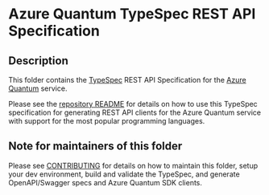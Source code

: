 # Azure Quantum TypeSpec REST API Specification

## Description

This folder contains the [TypeSpec](https://azure.github.io/typespec-azure/)
REST API Specification for the [Azure Quantum](https://quantum.microsoft.com) service.
 
Please see the [repository README](../../../README.md) for details on how to use
this TypeSpec specification for generating REST API clients for the Azure Quantum service
with support for the most popular programming languages.

## Note for maintainers of this folder

Please see [CONTRIBUTING](./CONTRIBUTING.md) for details on how to maintain this folder,
setup your dev environment, build and validate the TypeSpec, and generate OpenAPI/Swagger
specs and Azure Quantum SDK clients.
